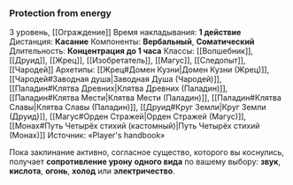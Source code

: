 ### Protection from energy

3 уровень, [[Ограждение]]
Время накладывания: **1 действие**
Дистанция: **Касание**
Компоненты: **Вербальный**, **Соматический**
Длительность: **Концентрация до 1 часа**
Классы: [[Волшебник]], [[Друид]], [[Жрец]], [[Изобретатель]], [[Магус]], [[Следопыт]], [[Чародей]]
Архетипы: [[Жрец#Домен Кузни|Домен Кузни (Жрец)]], [[Чародей#Заводная душа|Заводная Душа (Чародей)]], [[Паладин#Клятва Древних|Клятва Древних (Паладин)]], [[Паладин#Клятва Мести|Клятва Мести (Паладин)]], [[Паладин#Клятва Славы|Клятва Славы (Паладин)]], [[Друид#Круг Земли|Круг Земли (Друид)]], [[Магус#Орден Стражей|Орден Стражей (Магус)]], [[Монах#Путь Четырёх стихий (кастомный)|Путь Четырёх стихий (Монах)]]
Источник: «Player's handbook»

Пока заклинание активно, согласное существо, которого вы коснулись, получает **сопротивление урону одного вида** по вашему выбору: **звук**, **кислота**, **огонь**, **холод** или **электричество**.